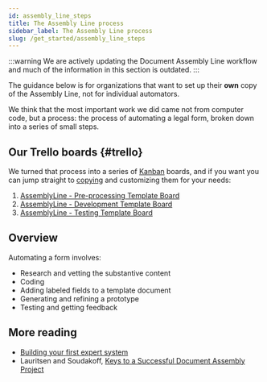 ```yaml
---
id: assembly_line_steps
title: The Assembly Line process
sidebar_label: The Assembly Line process
slug: /get_started/assembly_line_steps
---
```


:::warning
We are actively updating the Document Assembly Line workflow and much of the information in this section is outdated.
:::

The guidance below is for organizations that want to set up their **own** copy of the 
Assembly Line, not for individual automators.

We think that the most important work we did came not from computer code, but a
process: the process of automating a legal form, broken down into a series of
small steps.

## Our Trello boards {#trello}
We turned that process into a series of
[Kanban](https://blog.trello.com/kanban-data-nave) boards, and if you want you
can jump straight to
[copying](https://help.trello.com/article/802-copying-cards-lists-or-boards) and
customizing them for your needs:

1. [AssemblyLine - Pre-processing Template Board](https://trello.com/b/Z2Svx3oh/1-assemblyline-pre-processing-template-board#)
1. [AssemblyLine - Development Template Board](https://trello.com/b/ArfGFbz4/2-assemblyline-development-template-board)
1. [AssemblyLine - Testing Template Board](https://trello.com/b/nT7yy2Wl/3-assemblyline-testing-template-board)

## Overview

Automating a form involves:

* Research and vetting the substantive content
* Coding
* Adding labeled fields to a template document
* Generating and refining a prototype
* Testing and getting feedback

## More reading

* [Building your first expert system](https://suffolklitlab.org/legal-tech-class/docs/interview-structure/building-an-app-outline)
* Lauritsen and Soudakoff, [Keys to a Successful Document Assembly Project](https://static1.squarespace.com/static/571acb59e707ebff3074f461/t/5946f745725e25bf7ad93c9b/1497823045990/keys.pdf)